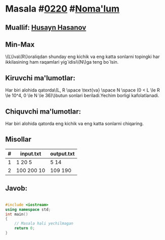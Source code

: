 
<h1>Masala #<a href="https://robocontest.uz/tasks/0220">0220</a> #<a href="https://robocontest.uz/tasks?category=1">Noma'lum</a></h1>
<h2> Muallif: <a href="https://robocontest.uz/profile/husayn_hasanov">Husayn Hasanov</a></h2>
<h2>Min-Max</h2>
<p>\(L\)va\(R\)oraliqdan shunday eng kichik va eng katta sonlarni topingki har ikkilasining ham raqamlari yig`idisi\(N\)ga teng bo`lsin.</p>
<h2>Kiruvchi ma'lumotlar:</h2>
<p>Har biri alohida qatorda\(L, R \space \text{va} \space N \space (0 < L \le R \le 10^4, 0 \le N \le 36)\)butun sonlari beriladi.Yechim borligi kafolatlanadi.</p>
<h2>Chiquvchi ma'lumotlar:</h2>
<p>Har biri alohida qatorda eng kichik va eng katta sonlarni chiqaring.</p>
<h2>Misollar</h2>
<table>
    <thead>
        <tr>
            <th>#</th>
            <th>input.txt</th>
            <th>output.txt</th>
        </tr>
    </thead>
    <tbody>
            <tr>
                <td>1</td>
                <td>1
20
5</td>
                <td>5
14</td>
            </tr>
            <tr>
                <td>2</td>
                <td>100
200
10</td>
                <td>109
190</td>
            </tr>
    </tbody>
    </table>
    
<h2>Javob:</h2>

######
```cpp
#include <iostream>
using namespace std;
int main()
{
    // Masala hali yechilmagan
    return 0;
}
```
